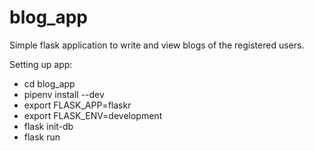 # blog_app
Simple flask application to write and view blogs of the registered users.

Setting up app:
- cd blog_app
- pipenv install --dev
- export FLASK_APP=flaskr
- export FLASK_ENV=development
- flask init-db
- flask run
